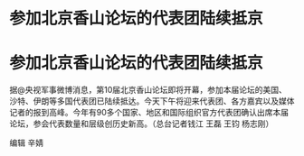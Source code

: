 # 参加北京香山论坛的代表团陆续抵京

# 参加北京香山论坛的代表团陆续抵京

据@央视军事微博消息，第10届北京香山论坛即将开幕，参加本届论坛的美国、沙特、伊朗等多国代表团已陆续抵达。今天下午将迎来代表团、各方嘉宾以及媒体记者的报到高峰。今年有90多个国家、地区和国际组织官方代表团确认出席本届论坛，参会代表数量和层级创历史新高。（总台记者钱江
王磊 王钧 杨志刚）

编辑 辛婧

